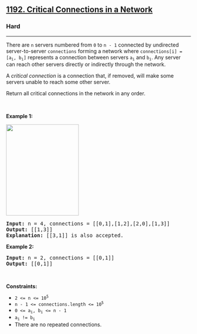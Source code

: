 <h2><a href="https://leetcode.com/problems/critical-connections-in-a-network/">1192. Critical Connections in a Network</a></h2><h3>Hard</h3><hr><div style="user-select: auto;"><p style="user-select: auto;">There are <code style="user-select: auto;">n</code> servers numbered from <code style="user-select: auto;">0</code> to <code style="user-select: auto;">n - 1</code> connected by undirected server-to-server <code style="user-select: auto;">connections</code> forming a network where <code style="user-select: auto;">connections[i] = [a<sub style="user-select: auto;">i</sub>, b<sub style="user-select: auto;">i</sub>]</code> represents a connection between servers <code style="user-select: auto;">a<sub style="user-select: auto;">i</sub></code> and <code style="user-select: auto;">b<sub style="user-select: auto;">i</sub></code>. Any server can reach other servers directly or indirectly through the network.</p>

<p style="user-select: auto;">A <em style="user-select: auto;">critical connection</em> is a connection that, if removed, will make some servers unable to reach some other server.</p>

<p style="user-select: auto;">Return all critical connections in the network in any order.</p>

<p style="user-select: auto;">&nbsp;</p>
<p style="user-select: auto;"><strong style="user-select: auto;">Example 1:</strong></p>
<img alt="" src="https://assets.leetcode.com/uploads/2019/09/03/1537_ex1_2.png" style="width: 198px; height: 248px; user-select: auto;">
<pre style="user-select: auto;"><strong style="user-select: auto;">Input:</strong> n = 4, connections = [[0,1],[1,2],[2,0],[1,3]]
<strong style="user-select: auto;">Output:</strong> [[1,3]]
<strong style="user-select: auto;">Explanation:</strong> [[3,1]] is also accepted.
</pre>

<p style="user-select: auto;"><strong style="user-select: auto;">Example 2:</strong></p>

<pre style="user-select: auto;"><strong style="user-select: auto;">Input:</strong> n = 2, connections = [[0,1]]
<strong style="user-select: auto;">Output:</strong> [[0,1]]
</pre>

<p style="user-select: auto;">&nbsp;</p>
<p style="user-select: auto;"><strong style="user-select: auto;">Constraints:</strong></p>

<ul style="user-select: auto;">
	<li style="user-select: auto;"><code style="user-select: auto;">2 &lt;= n &lt;= 10<sup style="user-select: auto;">5</sup></code></li>
	<li style="user-select: auto;"><code style="user-select: auto;">n - 1 &lt;= connections.length &lt;= 10<sup style="user-select: auto;">5</sup></code></li>
	<li style="user-select: auto;"><code style="user-select: auto;">0 &lt;= a<sub style="user-select: auto;">i</sub>, b<sub style="user-select: auto;">i</sub> &lt;= n - 1</code></li>
	<li style="user-select: auto;"><code style="user-select: auto;">a<sub style="user-select: auto;">i</sub> != b<sub style="user-select: auto;">i</sub></code></li>
	<li style="user-select: auto;">There are no repeated connections.</li>
</ul>
</div>